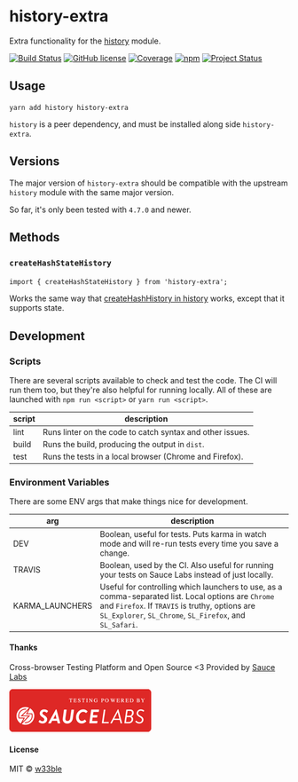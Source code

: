 # history-extra

Extra functionality for the [history](https://github.com/ReactTraining/history) module.

[![Build Status](https://travis-ci.org/w33ble/history-extra.svg?branch=master)](https://travis-ci.org/w33ble/history-extra)
[![GitHub license](https://img.shields.io/badge/license-MIT-blue.svg)](https://raw.githubusercontent.com/w33ble/history-extra/master/LICENSE)
[![Coverage](https://img.shields.io/codecov/c/github/w33ble/history-extra.svg)](https://codecov.io/gh/w33ble/history-extra)
[![npm](https://img.shields.io/npm/v/history-extra.svg)](https://www.npmjs.com/package/history-extra)
[![Project Status](https://img.shields.io/badge/status-stable-brightgreen.svg)](https://nodejs.org/api/documentation.html#documentation_stability_index)

## Usage

```
yarn add history history-extra
```

`history` is a peer dependency, and must be installed along side `history-extra`.

## Versions

The major version of `history-extra` should be compatible with the upstream `history` module with the same major version.

So far, it's only been tested with `4.7.0` and newer.

## Methods

### `createHashStateHistory`

```
import { createHashStateHistory } from 'history-extra';
```

Works the same way that [createHashHistory in history](https://github.com/ReactTraining/history/blob/master/README.md#usage) works, except that it supports state.

## Development

### Scripts

There are several scripts available to check and test the code. The CI will run them too, but they're also helpful for running locally. All of these are launched with `npm run <script>` or `yarn run <script>`.

script | description
------ | -----------
lint | Runs linter on the code to catch syntax and other issues.
build | Runs the build, producing the output in `dist`.
test | Runs the tests in a local browser (Chrome and Firefox).

### Environment Variables

There are some ENV args that make things nice for development.

arg | description
--- | -----------
DEV | Boolean, useful for tests. Puts karma in watch mode and will re-run tests every time you save a change.
TRAVIS | Boolean, used by the CI. Also useful for running your tests on Sauce Labs instead of just locally.
KARMA_LAUNCHERS | Useful for controlling which launchers to use, as a comma-separated list. Local options are `Chrome` and `Firefox`. If `TRAVIS` is truthy, options are `SL_Explorer`, `SL_Chrome`, `SL_Firefox`, and `SL_Safari`.

#### Thanks

Cross-browser Testing Platform and Open Source <3 Provided by [Sauce Labs](https://saucelabs.com)

[![Testing Provided by Sauce Labs](sauce.png)](https://saucelabs.com/)

#### License

MIT © [w33ble](https://github.com/w33ble)
